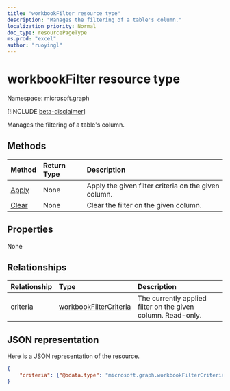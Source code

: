 ```yaml
---
title: "workbookFilter resource type"
description: "Manages the filtering of a table's column."
localization_priority: Normal
doc_type: resourcePageType
ms.prod: "excel"
author: "ruoyingl"
---
```


# workbookFilter resource type

Namespace: microsoft.graph

[!INCLUDE [beta-disclaimer](../../includes/beta-disclaimer.md)]

Manages the filtering of a table's column.


## Methods

| Method		   | Return Type	|Description|
|:---------------|:--------|:----------|
|[Apply](../api/filter-apply.md)|None|Apply the given filter criteria on the given column.|
|[Clear](../api/filter-clear.md)|None|Clear the filter on the given column.|

## Properties
None

## Relationships
| Relationship | Type	|Description|
|:---------------|:--------|:----------|
|criteria|[workbookFilterCriteria](workbookfiltercriteria.md)|The currently applied filter on the given column. Read-only.|


## JSON representation

Here is a JSON representation of the resource.

<!-- {
  "blockType": "resource",
  "optionalProperties": [
     "legacyId"
  ],
  "keyProperty": "id",
  "baseType":"microsoft.graph.entity",
  "@odata.type": "microsoft.graph.workbookFilter"
}-->

```json
{
    "criteria": {"@odata.type": "microsoft.graph.workbookFilterCriteria"}
}

```
<!-- uuid: 8fcb5dbc-d5aa-4681-8e31-b001d5168d79
2015-10-25 14:57:30 UTC -->
<!--
{
  "type": "#page.annotation",
  "description": "Filter resource",
  "keywords": "",
  "section": "documentation",
  "tocPath": "",
  "suppressions": []
}
-->


